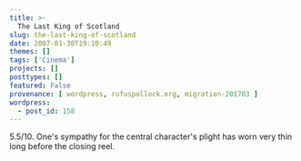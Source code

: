 ```yaml
---
title: >-
  The Last King of Scotland
slug: the-last-king-of-scotland
date: 2007-01-30T19:10:49
themes: []
tags: ['Cinema']
projects: []
posttypes: []
featured: False
provenance: [ wordpress, rufuspollock.org, migration-201703 ]
wordpress:
  - post_id: 158
---
```


5.5/10. One's sympathy for the central character's plight has worn very thin long before the closing reel.

